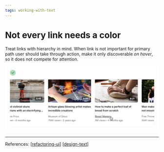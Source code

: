 ```yaml
--- 
tags: working-with-text
---
```


# Not every link needs a color

Treat links with hierarchy in mind. When link is not important for primary path user should take through action, make it only discoverable *on hover*, so it does not compete for attention.

![](../../attachments/2021-02-20-10-09-09.png)

---
References:
[[refactoring-ui]]
[[design-text]]

[//begin]: # "Autogenerated link references for markdown compatibility"
[refactoring-ui]: refactoring-ui.md "Refactoring UI"
[design-text]: structure/design-text.md "Designing text"
[//end]: # "Autogenerated link references"